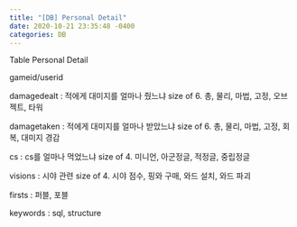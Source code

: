 ```yaml
---
title: "[DB] Personal Detail"
date: 2020-10-21 23:35:48 -0400
categories: DB
---
```


Table Personal Detail

gameid/userid

damagedealt : 적에게 대미지를 얼마나 줬느냐 size of 6. 총, 물리, 마법, 고정, 오브젝트, 타워

damagetaken : 적에게 대미지를 얼마나 받았느냐 size of 6. 총, 물리, 마법, 고정, 회복, 대미지 경감

cs : cs를 얼마나 먹었느냐 size of 4. 미니언, 아군정글, 적정글, 중립정글

visions : 시야 관련 size of 4. 시야 점수, 핑와 구매, 와드 설치, 와드 파괴

firsts : 퍼블, 포블

keywords : sql, structure
